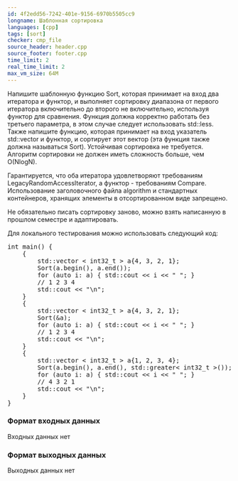 ```yaml
---
id: 4f2edd56-7242-401e-9156-6970b5505cc9
longname: Шаблонная сортировка
languages: [cpp]
tags: [sort]
checker: cmp_file
source_header: header.cpp
source_footer: footer.cpp
time_limit: 2
real_time_limit: 2
max_vm_size: 64M
---
```



Напишите шаблонную функцию Sort, которая принимает на вход два итератора и функтор, и выполняет сортировку диапазона от первого итератора включительно до второго не включительно, используя функтор для сравнения. Функция должна корректно работать без третьего параметра, в этом случае следует использовать std::less. Также напишите функцию, которая принимает на вход указатель std::vector и функтор, и сортирует этот вектор (эта функция также должна называться Sort). Устойчивая сортировка не требуется. Алгоритм сортировки не должен иметь сложность больше, чем O(NlogN).

Гарантируется, что оба итератора удовлетворяют требованиям LegacyRandomAccessIterator, а функтор - требованиям Compare. Использование заголовочного файла algorithm и стандартных контейнеров, хранящих элементы в отсортированном виде запрещено.

Не обязательно писать сортировку заново, можно взять написанную в прошлом семестре и адаптировать.

Для локального тестирования можно использовать следующий код:

<pre>
int main() {
    {
        std::vector < int32_t > a{4, 3, 2, 1};
        Sort(a.begin(), a.end());
        for (auto i: a) { std::cout << i << " "; }
        // 1 2 3 4
        std::cout << "\n";
    }
    {
        std::vector < int32_t > a{4, 3, 2, 1};
        Sort(&a);
        for (auto i: a) { std::cout << i << " "; }
        // 1 2 3 4
        std::cout << "\n";
    }
    {
        std::vector < int32_t > a{1, 2, 3, 4};
        Sort(a.begin(), a.end(), std::greater< int32_t >());
        for (auto i: a) { std::cout << i << " "; }
        // 4 3 2 1
        std::cout << "\n";
    }
}
</pre>

### Формат входных данных

Входных данных нет

### Формат выходных данных

Выходных данных нет
